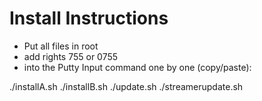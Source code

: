 # Install Instructions

- Put all files in root
- add rights 755 or 0755
- into the Putty Input command one by one (copy/paste): 

./installA.sh 
./installB.sh 
./update.sh 
./streamerupdate.sh
